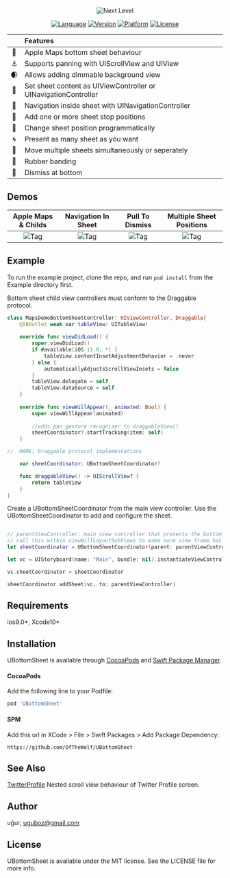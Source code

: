 <p align="center"><img src="https://github.com/OfTheWolf/UBottomSheet/blob/master/Logo.png" alt="Next Level" style="max-width:100%;"></p>

<p align="center">
    <a href="https://cocoapods.org/pods/UBottomSheet"><img alt="Language" src="https://img.shields.io/badge/language-swift%205-brightgreen"/></a>
    <a href="https://cocoapods.org/pods/UBottomSheet"><img alt="Version" src="https://img.shields.io/cocoapods/v/UBottomSheet.svg?style=flat"/></a>
    <a href="https://cocoapods.org/pods/UBottomSheet"><img alt="Platform" src="https://img.shields.io/cocoapods/p/UBottomSheet.svg?style=flat"/></a>
        <a href="https://cocoapods.org/pods/UBottomSheet"><img alt="License" src="https://img.shields.io/cocoapods/l/UBottomSheet.svg?style=flat"/></a>
</p>

|  | Features |
|:---------:|:---------------------------------------------------------------|
| &#128205; | Apple Maps bottom sheet behaviour |
| &#9875;   | Supports panning with UIScrollView and UIView |
| &#127762; | Allows adding dimmable background view |
| &#128241; | Set sheet content as UIViewController or UINavigationController |
| &#128214; | Navigation inside sheet with UINavigationController |
| &#127752; | Add one or more sheet stop positions|
| &#127919; | Change sheet position programmatically |
| &#127744; | Present as many sheet as you want |
| &#128640; | Move multiple sheets simultaneously or seperately |
| &#127993; | Rubber banding |
| &#128075; | Dismiss at bottom |

## Demos

| Apple Maps & Childs | Navigation In Sheet | Pull To Dismiss | Multiple Sheet Positions|
|:---:|:---:|:---:|:---:|
|![Tag](https://github.com/OfTheWolf/UBottomSheet/blob/master/records/record1.gif)|![Tag](https://github.com/OfTheWolf/UBottomSheet/blob/master/records/record2.gif)|![Tag](https://github.com/OfTheWolf/UBottomSheet/blob/master/records/record3.gif)|![Tag](https://github.com/OfTheWolf/UBottomSheet/blob/master/records/record4.gif)|

## Example

To run the example project, clone the repo, and run `pod install` from the Example directory first.

Bottom sheet child view controllers must conform to the Draggable protocol.

```swift
class MapsDemoBottomSheetController: UIViewController, Draggable{
    @IBOutlet weak var tableView: UITableView!
      
    override func viewDidLoad() {
        super.viewDidLoad()
        if #available(iOS 11.0, *) {
            tableView.contentInsetAdjustmentBehavior = .never
        } else {
            automaticallyAdjustsScrollViewInsets = false
        }
        tableView.delegate = self
        tableView.dataSource = self
    }
    
    override func viewWillAppear(_ animated: Bool) {
        super.viewWillAppear(animated)
        
        //adds pan gesture recognizer to draggableView()
        sheetCoordinator?.startTracking(item: self) 
    }

//  MARK: Draggable protocol implementations

    var sheetCoordinator: UBottomSheetCoordinator? 

    func draggableView() -> UIScrollView? {
        return tableView
    }
}

```

Create a UBottomSheetCoordinator from the main view controller. Use the UBottomSheetCoordinator to add and configure the sheet.

```swift

// parentViewController: main view controller that presents the bottom sheet
// call this within viewWillLayoutSubViews to make sure view frame has measured correctly. see example projects. 
let sheetCoordinator = UBottomSheetCoordinator(parent: parentViewController)

let vc = UIStoryboard(name: "Main", bundle: nil).instantiateViewController(withIdentifier: "MapsDemoBottomSheetController") as! MapsDemoBottomSheetController

vc.sheetCoordinator = sheetCoordinator

sheetCoordinator.addSheet(vc, to: parentViewController)
```


## Requirements
ios9.0+, Xcode10+

## Installation

UBottomSheet is available through [CocoaPods](https://cocoapods.org) and [Swift Package Manager](https://developer.apple.com/documentation/swift_packages).

#### CocoaPods
Add the following line to your Podfile:
```ruby
pod 'UBottomSheet'
```

#### SPM
Add this url in XCode > File > Swift Packages > Add Package Dependency:
```
https://github.com/OfTheWolf/UBottomSheet
```

## See Also

[TwitterProfile](https://github.com/OfTheWolf/TwitterProfile) Nested scroll view behaviour of Twitter Profile screen.

## Author

uğur, uguboz@gmail.com

## License

UBottomSheet is available under the MIT license. See the LICENSE file for more info.
